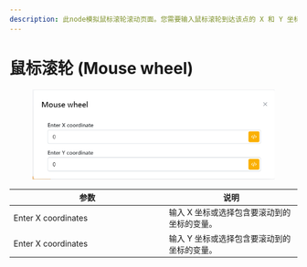 ```yaml
---
description: 此node模拟鼠标滚轮滚动页面。您需要输入鼠标滚轮到达该点的 X 和 Y 坐标。
---
```


# 鼠标滚轮 (Mouse wheel)

<figure><img src="../../.gitbook/assets/image (6) (1) (1) (1) (1) (1) (1) (1).png" alt=""><figcaption></figcaption></figure>

<table><thead><tr><th width="258">参数</th><th>说明</th></tr></thead><tbody><tr><td>Enter X coordinates</td><td>输入 X 坐标或选择包含要滚动到的坐标的变量。</td></tr><tr><td>Enter X coordinates</td><td>输入 Y 坐标或选择包含要滚动到的坐标的变量。</td></tr></tbody></table>
